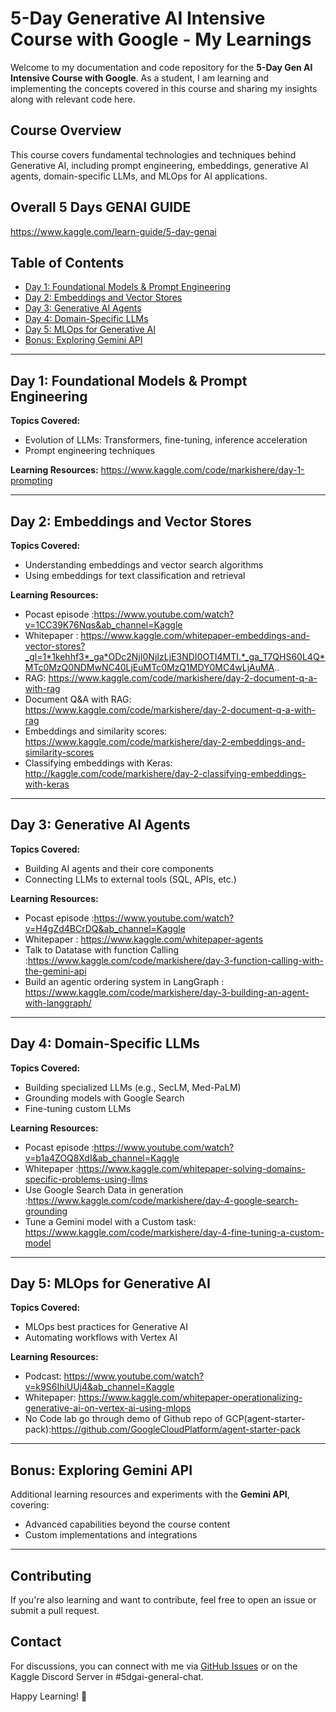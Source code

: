 # 5-Day Generative AI Intensive Course with Google - My Learnings

Welcome to my documentation and code repository for the **5-Day Gen AI Intensive Course with Google**. As a student, I am learning and implementing the concepts covered in this course and sharing my insights along with relevant code here.

## Course Overview
This course covers fundamental technologies and techniques behind Generative AI, including prompt engineering, embeddings, generative AI agents, domain-specific LLMs, and MLOps for AI applications.

## Overall 5 Days GENAI GUIDE
https://www.kaggle.com/learn-guide/5-day-genai

## Table of Contents
- [Day 1: Foundational Models & Prompt Engineering](#day-1-foundational-models--prompt-engineering)
- [Day 2: Embeddings and Vector Stores](#day-2-embeddings-and-vector-stores)
- [Day 3: Generative AI Agents](#day-3-generative-ai-agents)
- [Day 4: Domain-Specific LLMs](#day-4-domain-specific-llms)
- [Day 5: MLOps for Generative AI](#day-5-mlops-for-generative-ai)
- [Bonus: Exploring Gemini API](#bonus-exploring-gemini-api)

---
## Day 1: Foundational Models & Prompt Engineering
**Topics Covered:**
- Evolution of LLMs: Transformers, fine-tuning, inference acceleration
- Prompt engineering techniques

**Learning Resources:**
https://www.kaggle.com/code/markishere/day-1-prompting


---
## Day 2: Embeddings and Vector Stores
**Topics Covered:**
- Understanding embeddings and vector search algorithms
- Using embeddings for text classification and retrieval

**Learning Resources:**
- Pocast episode :https://www.youtube.com/watch?v=1CC39K76Nqs&ab_channel=Kaggle
- Whitepaper : https://www.kaggle.com/whitepaper-embeddings-and-vector-stores?_gl=1*1kehhf3*_ga*ODc2NjI0NjIzLjE3NDI0OTI4MTI.*_ga_T7QHS60L4Q*MTc0MzQ0NDMwNC40LjEuMTc0MzQ1MDY0MC4wLjAuMA..
- RAG: https://www.kaggle.com/code/markishere/day-2-document-q-a-with-rag
- Document Q&A with RAG: https://www.kaggle.com/code/markishere/day-2-document-q-a-with-rag
- Embeddings and similarity scores: https://www.kaggle.com/code/markishere/day-2-embeddings-and-similarity-scores
- Classifying embeddings with Keras: http://kaggle.com/code/markishere/day-2-classifying-embeddings-with-keras


---
## Day 3: Generative AI Agents
**Topics Covered:**
- Building AI agents and their core components
- Connecting LLMs to external tools (SQL, APIs, etc.)

**Learning Resources:**
- Pocast episode :https://www.youtube.com/watch?v=H4gZd4BCrDQ&ab_channel=Kaggle
- Whitepaper : https://www.kaggle.com/whitepaper-agents
- Talk to Datatase with function Calling :https://www.kaggle.com/code/markishere/day-3-function-calling-with-the-gemini-api
- Build an agentic ordering system in LangGraph : https://www.kaggle.com/code/markishere/day-3-building-an-agent-with-langgraph/


---
## Day 4: Domain-Specific LLMs
**Topics Covered:**
- Building specialized LLMs (e.g., SecLM, Med-PaLM)
- Grounding models with Google Search
- Fine-tuning custom LLMs

**Learning Resources:**
- Pocast episode :https://www.youtube.com/watch?v=b1a4ZOQ8XdI&ab_channel=Kaggle
- Whitepaper :https://www.kaggle.com/whitepaper-solving-domains-specific-problems-using-llms
- Use Google Search Data in generation :https://www.kaggle.com/code/markishere/day-4-google-search-grounding
- Tune a Gemini model with a Custom task: https://www.kaggle.com/code/markishere/day-4-fine-tuning-a-custom-model


---
## Day 5: MLOps for Generative AI
**Topics Covered:**
- MLOps best practices for Generative AI
- Automating workflows with Vertex AI

**Learning Resources:**
- Podcast: https://www.youtube.com/watch?v=k9S6IhiUUj4&ab_channel=Kaggle
- Whitepaper: https://www.kaggle.com/whitepaper-operationalizing-generative-ai-on-vertex-ai-using-mlops
- No Code lab go through demo of Github repo of GCP(agent-starter-pack):https://github.com/GoogleCloudPlatform/agent-starter-pack

---
## Bonus: Exploring Gemini API
Additional learning resources and experiments with the **Gemini API**, covering:
- Advanced capabilities beyond the course content
- Custom implementations and integrations


---
## Contributing
If you're also learning and want to contribute, feel free to open an issue or submit a pull request.

## Contact
For discussions, you can connect with me via [GitHub Issues](#) or on the Kaggle Discord Server in #5dgai-general-chat.

Happy Learning! 🚀
